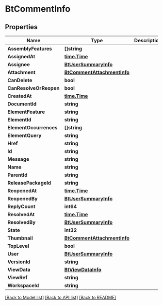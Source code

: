 # BtCommentInfo

## Properties

Name | Type | Description | Notes
------------ | ------------- | ------------- | -------------
**AssemblyFeatures** | **[]string** |  | [optional] 
**AssignedAt** | [**time.Time**](time.Time.md) |  | [optional] 
**Assignee** | [**BtUserSummaryInfo**](BTUserSummaryInfo.md) |  | [optional] 
**Attachment** | [**BtCommentAttachmentInfo**](BTCommentAttachmentInfo.md) |  | [optional] 
**CanDelete** | **bool** |  | [optional] 
**CanResolveOrReopen** | **bool** |  | [optional] 
**CreatedAt** | [**time.Time**](time.Time.md) |  | [optional] 
**DocumentId** | **string** |  | [optional] 
**ElementFeature** | **string** |  | [optional] 
**ElementId** | **string** |  | [optional] 
**ElementOccurrences** | **[]string** |  | [optional] 
**ElementQuery** | **string** |  | [optional] 
**Href** | **string** |  | [optional] 
**Id** | **string** |  | [optional] 
**Message** | **string** |  | [optional] 
**Name** | **string** |  | [optional] 
**ParentId** | **string** |  | [optional] 
**ReleasePackageId** | **string** |  | [optional] 
**ReopenedAt** | [**time.Time**](time.Time.md) |  | [optional] 
**ReopenedBy** | [**BtUserSummaryInfo**](BTUserSummaryInfo.md) |  | [optional] 
**ReplyCount** | **int64** |  | [optional] 
**ResolvedAt** | [**time.Time**](time.Time.md) |  | [optional] 
**ResolvedBy** | [**BtUserSummaryInfo**](BTUserSummaryInfo.md) |  | [optional] 
**State** | **int32** |  | [optional] 
**Thumbnail** | [**BtCommentAttachmentInfo**](BTCommentAttachmentInfo.md) |  | [optional] 
**TopLevel** | **bool** |  | [optional] 
**User** | [**BtUserSummaryInfo**](BTUserSummaryInfo.md) |  | [optional] 
**VersionId** | **string** |  | [optional] 
**ViewData** | [**BtViewDataInfo**](BTViewDataInfo.md) |  | [optional] 
**ViewRef** | **string** |  | [optional] 
**WorkspaceId** | **string** |  | [optional] 

[[Back to Model list]](../README.md#documentation-for-models) [[Back to API list]](../README.md#documentation-for-api-endpoints) [[Back to README]](../README.md)


